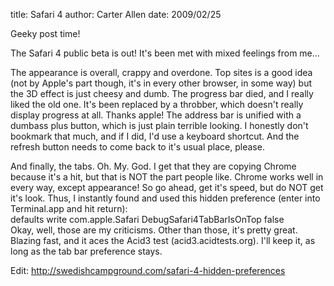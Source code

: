 title: Safari 4
author: Carter Allen
date: 2009/02/25

Geeky post time!  

The Safari 4 public beta is out! It's been met with mixed feelings from me...  

The appearance is overall, crappy and overdone. Top sites is a good idea (not by Apple's part though, it's in every other browser, in some way) but the 3D effect is just cheesy and dumb. The progress bar died, and I really liked the old one. It's been replaced by a throbber, which doesn't really display progress at all. Thanks apple! The address bar is unified with a dumbass plus button, which is just plain terrible looking. I honestly don't bookmark that much, and if I did, I'd use a keyboard shortcut. And the refresh button needs to come back to it's usual place, please.  

And finally, the tabs. Oh. My. God. I get that they are copying Chrome because it's a hit, but that is NOT the part people like. Chrome works well in every way, except appearance! So go ahead, get it's speed, but do NOT get it's look. Thus, I instantly found and used this hidden preference (enter into Terminal.app and hit return):  
    defaults write com.apple.Safari DebugSafari4TabBarIsOnTop false  
Okay, well, those are my criticisms. Other than those, it's pretty great. Blazing fast, and it aces the Acid3 test (acid3.acidtests.org). I'll keep it, as long as the tab bar preference stays.  

Edit:  http://swedishcampground.com/safari-4-hidden-preferences
